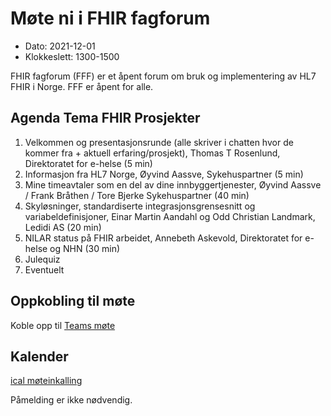 # Møte ni i FHIR fagforum

* Dato: 2021-12-01
* Klokkeslett: 1300-1500

FHIR fagforum (FFF) er et åpent forum om bruk og implementering av HL7 FHIR i Norge. FFF er åpent for alle.

## Agenda Tema FHIR Prosjekter

1. Velkommen og presentasjonsrunde (alle skriver i chatten hvor de kommer fra + aktuell erfaring/prosjekt), Thomas T Rosenlund, Direktoratet for e-helse (5 min)
1. Informasjon fra HL7 Norge, Øyvind Aassve, Sykehuspartner (5 min)
1. Mine timeavtaler som en del av dine innbyggertjenester, Øyvind Aassve / Frank Bråthen / Tore Bjerke Sykehuspartner (40 min)
1. Skyløsninger, standardiserte integrasjonsgrensesnitt og variabeldefinisjoner, Einar Martin Aandahl og Odd Christian Landmark, Ledidi AS (20 min)
1. NILAR status på FHIR arbeidet, Annebeth Askevold, Direktoratet for e-helse og NHN (30 min)
1. Julequiz  
1. Eventuelt

## Oppkobling til møte

Koble opp til [Teams møte](https://teams.microsoft.com/l/meetup-join/19%3ameeting_NDQ1YTM4ZGUtY2I5NS00ZTEwLWE4YTMtYWYxYzdiNzlmNmJj%40thread.v2/0?context=%7b%22Tid%22%3a%221f8fc8cc-99b4-410a-95fa-286dd143b04d%22%2c%22Oid%22%3a%22a216d89f-4166-4e08-9907-183e70a2a420%22%7d)

## Kalender

[ical møteinkalling](ical/FHIR%20fagforum%20%239.ics)

Påmelding er ikke nødvendig.
